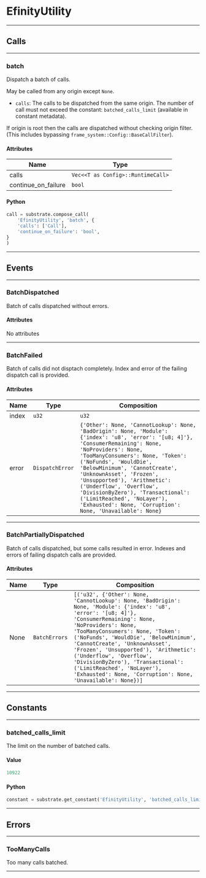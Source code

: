 
# EfinityUtility

---------
## Calls

---------
### batch
Dispatch a batch of calls.

May be called from any origin except `None`.

- `calls`: The calls to be dispatched from the same origin. The number of call must not
  exceed the constant: `batched_calls_limit` (available in constant metadata).

If origin is root then the calls are dispatched without checking origin filter. (This
includes bypassing `frame_system::Config::BaseCallFilter`).
#### Attributes
| Name | Type |
| -------- | -------- | 
| calls | `Vec<<T as Config>::RuntimeCall>` | 
| continue_on_failure | `bool` | 

#### Python
```python
call = substrate.compose_call(
    'EfinityUtility', 'batch', {
    'calls': ['Call'],
    'continue_on_failure': 'bool',
}
)
```

---------
## Events

---------
### BatchDispatched
Batch of calls dispatched without errors.
#### Attributes
No attributes

---------
### BatchFailed
Batch of calls did not disptach completely.
Index and error of the failing dispatch call is provided.
#### Attributes
| Name | Type | Composition
| -------- | -------- | -------- |
| index | `u32` | ```u32```
| error | `DispatchError` | ```{'Other': None, 'CannotLookup': None, 'BadOrigin': None, 'Module': {'index': 'u8', 'error': '[u8; 4]'}, 'ConsumerRemaining': None, 'NoProviders': None, 'TooManyConsumers': None, 'Token': ('NoFunds', 'WouldDie', 'BelowMinimum', 'CannotCreate', 'UnknownAsset', 'Frozen', 'Unsupported'), 'Arithmetic': ('Underflow', 'Overflow', 'DivisionByZero'), 'Transactional': ('LimitReached', 'NoLayer'), 'Exhausted': None, 'Corruption': None, 'Unavailable': None}```

---------
### BatchPartiallyDispatched
Batch of calls dispatched, but some calls resulted in error.
Indexes and errors of failing dispatch calls are provided.
#### Attributes
| Name | Type | Composition
| -------- | -------- | -------- |
| None | `BatchErrors` | ```[('u32', {'Other': None, 'CannotLookup': None, 'BadOrigin': None, 'Module': {'index': 'u8', 'error': '[u8; 4]'}, 'ConsumerRemaining': None, 'NoProviders': None, 'TooManyConsumers': None, 'Token': ('NoFunds', 'WouldDie', 'BelowMinimum', 'CannotCreate', 'UnknownAsset', 'Frozen', 'Unsupported'), 'Arithmetic': ('Underflow', 'Overflow', 'DivisionByZero'), 'Transactional': ('LimitReached', 'NoLayer'), 'Exhausted': None, 'Corruption': None, 'Unavailable': None})]```

---------
## Constants

---------
### batched_calls_limit
 The limit on the number of batched calls.
#### Value
```python
10922
```
#### Python
```python
constant = substrate.get_constant('EfinityUtility', 'batched_calls_limit')
```
---------
## Errors

---------
### TooManyCalls
Too many calls batched.

---------